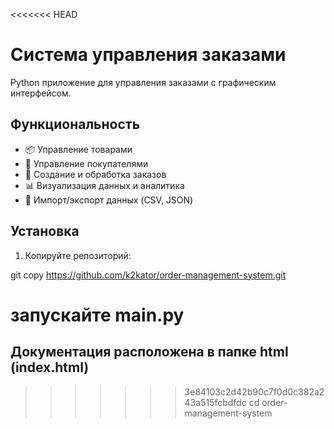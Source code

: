 <<<<<<< HEAD
# Система управления заказами

Python приложение для управления заказами с графическим интерфейсом.

## Функциональность

- 📦 Управление товарами
- 👥 Управление покупателями
- 🛒 Создание и обработка заказов
- 📊 Визуализация данных и аналитика
- 📁 Импорт/экспорт данных (CSV, JSON)

## Установка

1. Копируйте репозиторий:

git copy https://github.com/k2kator/order-management-system.git

запускайте main.py
=======
## Документация расположена в папке html (index.html)

>>>>>>> 3e84103c2d42b90c7f0d0c382a243a515fcbdfdc
cd order-management-system
